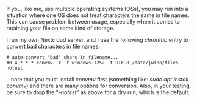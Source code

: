 If you, like me, use multiple operating systems (OSs), you may run into a situation where one OS does not treat characters the same in file names. This can cause problem between usage, especially when it comes to retaining your file on some kind of storage.

I run my own Nextcloud server, and I use the following _chrontab_ entry to convert bad characters in file names:

<pre class="wp-block-code"><code># auto-convert "bad" chars in filename...
#0 4 * * * convmv -r -f windows-1252 -t UTF-8 /data/jwinn/files --notest</code></pre>

&#8230;note that you must install _convmv_ first (something like: _sudo apt install convmv_) and there are many options for conversion. Also, in your testing, be sure to drop the &#8220;_&#8211;notest_&#8221; as above for a dry run, which is the default.